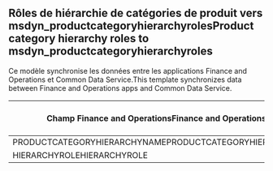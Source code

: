 ## <a name="product-category-hierarchy-roles-to-msdyn_productcategoryhierarchyroles"></a><span data-ttu-id="a16ef-101">Rôles de hiérarchie de catégories de produit vers msdyn_productcategoryhierarchyroles</span><span class="sxs-lookup"><span data-stu-id="a16ef-101">Product category hierarchy roles to msdyn_productcategoryhierarchyroles</span></span>

<span data-ttu-id="a16ef-102">Ce modèle synchronise les données entre les applications Finance and Operations et Common Data Service.</span><span class="sxs-lookup"><span data-stu-id="a16ef-102">This template synchronizes data between Finance and Operations apps and Common Data Service.</span></span>

<span data-ttu-id="a16ef-103">Champ Finance and Operations</span><span class="sxs-lookup"><span data-stu-id="a16ef-103">Finance and Operations field</span></span> | <span data-ttu-id="a16ef-104">Type de mappage</span><span class="sxs-lookup"><span data-stu-id="a16ef-104">Map type</span></span> | <span data-ttu-id="a16ef-105">Autre champ Dynamics 365</span><span class="sxs-lookup"><span data-stu-id="a16ef-105">Other Dynamics 365 field</span></span> | <span data-ttu-id="a16ef-106">Valeur par défaut</span><span class="sxs-lookup"><span data-stu-id="a16ef-106">Default value</span></span>
---|---|---|---
<span data-ttu-id="a16ef-107">PRODUCTCATEGORYHIERARCHYNAME</span><span class="sxs-lookup"><span data-stu-id="a16ef-107">PRODUCTCATEGORYHIERARCHYNAME</span></span> | = | <span data-ttu-id="a16ef-108">msdyn_hierarchy.msdyn_name</span><span class="sxs-lookup"><span data-stu-id="a16ef-108">msdyn_hierarchy.msdyn_name</span></span> | 
<span data-ttu-id="a16ef-109">HIERARCHYROLE</span><span class="sxs-lookup"><span data-stu-id="a16ef-109">HIERARCHYROLE</span></span> | >< | <span data-ttu-id="a16ef-110">msdyn_hierarchyrole</span><span class="sxs-lookup"><span data-stu-id="a16ef-110">msdyn_hierarchyrole</span></span> | 
